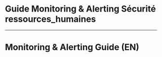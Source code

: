 # Guide Monitoring & Alerting Sécurité ressources_humaines

---

# Monitoring & Alerting Guide (EN)
